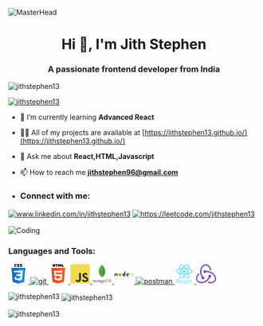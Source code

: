 ![MasterHead](https://blog.bit.ai/wp-content/uploads/2018/09/How-to-Embed-GitHub-Gists-in-Your-Documents-Blog-Banner.png)
<h1 align="center">Hi 👋, I'm Jith Stephen</h1>
<h3 align="center">A passionate frontend developer from India</h3>



<p align="left"> <img src="https://komarev.com/ghpvc/?username=jithstephen13&label=Profile%20views&color=0e75b6&style=flat" alt="jithstephen13" /> </p>

<p align="left"> <a href="https://github.com/ryo-ma/github-profile-trophy"><img src="https://github-profile-trophy.vercel.app/?username=jithstephen13" alt="jithstephen13" /></a> </p>

- 🌱 I’m currently learning **Advanced React**

- 👨‍💻 All of my projects are available at [https://jithstephen13.github.io/](https://jithstephen13.github.io/)

- 💬 Ask me about **React,HTML,Javascript**

- 📫 How to reach me **jithstephen96@gmail.com**
- <div display="flex" justify-content="space-between">
  
  <div>
    <h3 align="left">Connect with me:</h3>

<p align="left">
  
<a href="https://linkedin.com/in/jithstephen13" target="blank"><img align="center" src="https://raw.githubusercontent.com/rahuldkjain/github-profile-readme-generator/master/src/images/icons/Social/linked-in-alt.svg" alt="www.linkedin.com/in/jithstephen13" height="30" width="40" /></a>
<a href="https://www.leetcode.com/https://leetcode.com/jithstephen13" target="blank"><img align="center" src="https://raw.githubusercontent.com/rahuldkjain/github-profile-readme-generator/master/src/images/icons/Social/leet-code.svg" alt="https://leetcode.com/jithstephen13" height="30" width="40" /></a>
</p>
  </div>
  <div>
  <img align="center" alt="Coding" width="400" src="https://i.pinimg.com/originals/16/fe/7e/16fe7e7fb6eebb3087b6dc418748ee56.gif">
 </div>

 </div>



<h3 align="left">Languages and Tools:</h3>
<p align="left"> <a href="https://www.w3schools.com/css/" target="_blank" rel="noreferrer"> <img src="https://raw.githubusercontent.com/devicons/devicon/master/icons/css3/css3-original-wordmark.svg" alt="css3" width="40" height="40"/> </a> <a href="https://git-scm.com/" target="_blank" rel="noreferrer"> <img src="https://www.vectorlogo.zone/logos/git-scm/git-scm-icon.svg" alt="git" width="40" height="40"/> </a> <a href="https://www.w3.org/html/" target="_blank" rel="noreferrer"> <img src="https://raw.githubusercontent.com/devicons/devicon/master/icons/html5/html5-original-wordmark.svg" alt="html5" width="40" height="40"/> </a> <a href="https://developer.mozilla.org/en-US/docs/Web/JavaScript" target="_blank" rel="noreferrer"> <img src="https://raw.githubusercontent.com/devicons/devicon/master/icons/javascript/javascript-original.svg" alt="javascript" width="40" height="40"/> </a> <a href="https://www.mongodb.com/" target="_blank" rel="noreferrer"> <img src="https://raw.githubusercontent.com/devicons/devicon/master/icons/mongodb/mongodb-original-wordmark.svg" alt="mongodb" width="40" height="40"/> </a> <a href="https://nodejs.org" target="_blank" rel="noreferrer"> <img src="https://raw.githubusercontent.com/devicons/devicon/master/icons/nodejs/nodejs-original-wordmark.svg" alt="nodejs" width="40" height="40"/> </a> <a href="https://postman.com" target="_blank" rel="noreferrer"> <img src="https://www.vectorlogo.zone/logos/getpostman/getpostman-icon.svg" alt="postman" width="40" height="40"/> </a> <a href="https://reactjs.org/" target="_blank" rel="noreferrer"> <img src="https://raw.githubusercontent.com/devicons/devicon/master/icons/react/react-original-wordmark.svg" alt="react" width="40" height="40"/> </a> <a href="https://redux.js.org" target="_blank" rel="noreferrer"> <img src="https://raw.githubusercontent.com/devicons/devicon/master/icons/redux/redux-original.svg" alt="redux" width="40" height="40"/> </a> </p>

<p><img align="left" src="https://github-readme-stats.vercel.app/api/top-langs?username=jithstephen13&show_icons=true&locale=en&layout=compact" alt="jithstephen13" /></p>

<p>&nbsp;<img align="center" src="https://github-readme-stats.vercel.app/api?username=jithstephen13&show_icons=true&locale=en" alt="jithstephen13" /></p>

<p><img align="center" src="https://github-readme-streak-stats.herokuapp.com/?user=jithstephen13&" alt="jithstephen13" /></p>
